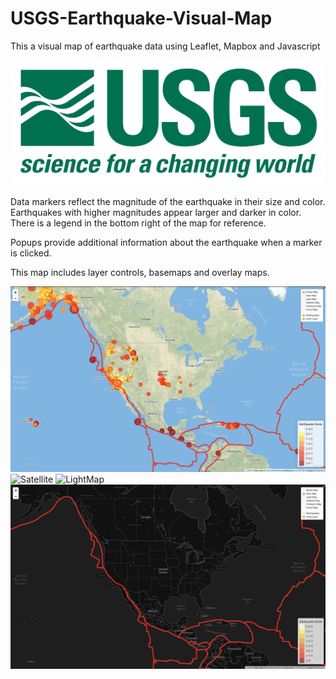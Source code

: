 # USGS-Earthquake-Visual-Map
This a visual map of earthquake data using Leaflet, Mapbox and Javascript

![1-Logo](Images/1-Logo.png)



Data markers reflect the magnitude of the earthquake in their size and color. Earthquakes with higher magnitudes appear larger and darker in color. There is a legend in the bottom right of the map for reference. 

Popups provide additional information about the earthquake when a marker is clicked.

This map includes layer controls, basemaps and overlay maps. 

![Full-Map](Images/FullMap.png)
![Satellite](Images/Satellite.png)
![LightMap](Images/LightMapNoFault.png)
![DarkMap](Images/DarkMapNoEarthquakes.png)

